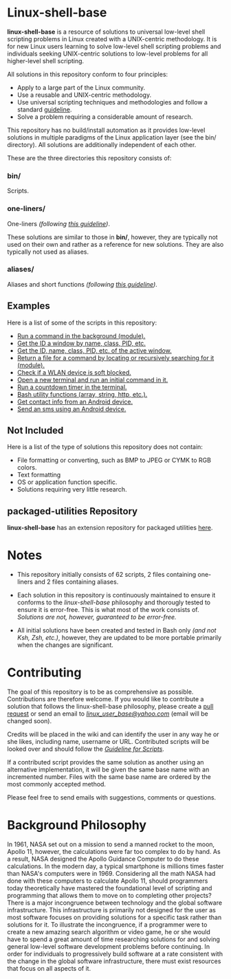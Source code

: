 
# Linux-shell-base

**linux-shell-base** is a resource of solutions to universal low-level shell scripting problems in Linux created with a UNIX-centric methodology. It is for new Linux users learning to solve low-level shell scripting problems and individuals seeking UNIX-centric solutions to low-level problems for all higher-level shell scripting.

All solutions in this repository conform to four principles:

* Apply to a large part of the Linux community.
* Use a reusable and UNIX-centric methodology.
* Use universal scripting techniques and methodologies and follow a standard [guideline][wiki-Guideline-for-Scripts].
* Solve a problem requiring a considerable amount of research.

This repository has no build/install automation as it provides low-level solutions in multiple paradigms of the Linux application layer (see the bin/ directory). All solutions are additionally independent of each other.

These are the three directories this repository consists of:

### bin/

Scripts.

### one-liners/

One-liners *(following [this guideline][wiki-Guideline-for-One-Liners])*.

These solutions are similar to those in **bin/**, however, they are typically not used on their own and rather as a reference for new solutions. They are also typically not used as aliases.

### aliases/

Aliases and short functions *(following [this guideline][wiki-Guideline-for-Aliases])*.

## Examples

Here is a list of some of the scripts in this repository:

* [Run a command in the background (module).][main-modules#shell]
* [Get the ID a window by name, class, PID, etc.][main-info-command-single#x11]
* [Get the ID, name, class, PID, etc. of the active window.][main-info-command-single#x11]
* [Return a file for a command by locating or recursively searching for it (module).][modules#file]
* [Check if a WLAN device is soft blocked.][main-info-command-single#hardware]
* [Open a new terminal and run an initial command in it.][utilities#general]
* [Run a countdown timer in the terminal.][utilities#miscellaneous]
* [Bash utility functions (array, string, http, etc.).][bash_utilities#bash_utilities]
* [Get contact info from an Android device.][android#android]
* [Send an sms using an Android device.][android#android]

## Not Included

Here is a list of the type of solutions this repository does not contain:

* File formatting or converting, such as BMP to JPEG or CYMK to RGB colors.
* Text formatting
* OS or application function specific.
* Solutions requiring very little research.

## packaged-utilities Repository

**linux-shell-base** has an extension repository for packaged utilities [here][packaged-utilities].

# Notes

* This repository initially consists of 62 scripts, 2 files containing one-liners and 2 files containing aliases.

* Each solution in this repository is continuously maintained to ensure it conforms to the *linux-shell-base* philosophy and thorougly tested to ensure it is error-free. This is what most of the work consists of. *Solutions are not, however, guaranteed to be error-free.*

* All initial solutions have been created and tested in Bash only *(and not Ksh, Zsh, etc.)*, however, they are updated to be more portable primarily when the changes are significant.

# Contributing

The goal of this repository is to be as comprehensive as possible. Contributions are therefore welcome. If you would like to contribute a solution that follows the linux-shell-base philosophy, please create a [pull request](https://gist.github.com/Chaser324/ce0505fbed06b947d962) or send an email to *linux_user_base@yahoo.com* (email will be changed soon).

Credits will be placed in the wiki and can identify the user in any way he or she likes, including name, username or URL. Contributed scripts will be looked over and should follow the [*Guideline for Scripts*][wiki-Guideline-for-Scripts].

If a contributed script provides the same solution as another using an alternative implementation, it will be given the same base name with an incremented number. Files with the same base name are ordered by the most commonly accepted method.

Please feel free to send emails with suggestions, comments or questions.

# Background Philosophy

In 1961, NASA set out on a mission to send a manned rocket to the moon, Apollo 11, however, the calculations were far too complex to do by hand. As a result, NASA designed the Apollo Guidance Computer to do these calculations. In the modern day, a typical smartphone is millions times faster than NASA's computers were in 1969. Considering all the math NASA had done with these computers to calculate Apollo 11, should programmers today theoretically have mastered the foundational level of scripting and programming that allows them to move on to completing other projects? There is a major incongruence between technology and the global software infrastructure. This infrastructure is primarily not designed for the user as most software focuses on providing solutions for a specific task rather than solutions for it. To illustrate the incongruence, if a programmer were to create a new amazing search algorithm or video game, he or she would have to spend a great amount of time researching solutions for and solving general low-level software development problems before continuing. In order for individuals to progressively build software at a rate consistent with the change in the global software infrastructure, there must exist resources that focus on all aspects of it.



[packaged-utilities]: https://github.com/linux-shell-base/packaged-utilities
[main-info-command-single#x11]: https://github.com/linux-shell-base/linux-shell-base/tree/master/bin/main-info-command-single#x11
[main-modules#shell]: https://github.com/linux-shell-base/linux-shell-base/tree/master/bin/main-modules#shell
[modules#file]: https://github.com/linux-shell-base/linux-shell-base/tree/master/bin/modules#file
[main-info-command-single#hardware]: https://github.com/linux-shell-base/linux-shell-base/tree/master/bin/main-info-command-single#hardware
[utilities#general]: https://github.com/linux-shell-base/linux-shell-base/tree/master/bin/utilities#general
[utilities#miscellaneous]: https://github.com/linux-shell-base/linux-shell-base/tree/master/bin/utilities#miscellaneous
[bash_utilities#bash_utilities]: https://github.com/linux-shell-base/linux-shell-base/tree/master/bin/bash_utilities#bash_utilities
[android#android]: https://github.com/linux-shell-base/linux-shell-base/tree/master/bin/android#android

[wiki-Guideline-for-Aliases]: https://github.com/linux-shell-base/linux-shell-base/wiki/Guideline-for-Aliases
[wiki-Guideline-for-One-Liners]: https://github.com/linux-shell-base/linux-shell-base/wiki/Guideline-for-One-Liners
[wiki-Guideline-for-Scripts]: https://github.com/linux-shell-base/linux-shell-base/wiki/Guideline-for-Scripts
